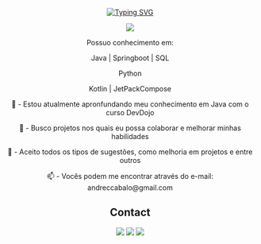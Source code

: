 <p align="center">
  <a href="https://git.io/typing-svg"><img src="https://readme-typing-svg.demolab.com?font=Fira+Code&weight=700&duration=700&pause=500&color=F60E56&center=true&vCenter=true&random=false&width=650&height=110&lines=BEM+VINDO;WELCOME;BIENVENIDO;%E6%AD%A1%E8%BF%8E;Herzlich+Willkommen;Velkommen;%D0%B6%D0%B5%D0%BB%D0%B0%D0%BD%D0%BD%D1%8B%D0%B9" alt="Typing SVG" /></a>
</p>
<p align="center">
  <a href="https://github-readme-streak-stats.herokuapp.com?user=AndreCabalo&theme=dracula&hide_border=true&locale=pt_BR&date_format=M%20j%5B%2C%20Y%5D&background=5%2CE90D4BE4%2C69262650&border=000000&stroke=FFFFFF&ring=FFFFFF&fire=FFFFFF&currStreakNum=FFFFFF&sideNums=FFFFFF&currStreakLabel=EBEBEB&sideLabels=FFFFFF&dates=FFFFFF&excludeDaysLabel=FFFFFF">
    <img src="https://github-readme-streak-stats.herokuapp.com?user=AndreCabalo&theme=dracula&hide_border=true&locale=pt_BR&date_format=M%20j%5B%2C%20Y%5D&background=5%2CE90D4BE4%2C69262650&border=000000&stroke=FFFFFF&ring=FFFFFF&fire=FFFFFF&currStreakNum=FFFFFF&sideNums=FFFFFF&currStreakLabel=EBEBEB&sideLabels=FFFFFF&dates=FFFFFF&excludeDaysLabel=FFFFFF" />
  </a>
</p>


<p align="center"> Possuo conhecimento em: </p>

<p align="center"> Java | Springboot | SQL </p>

<p align="center"> Python </p>
     
<p align="center"> Kotlin | JetPackCompose</p>
  
<p align="center">🌱 - Estou atualmente apronfundando meu conhecimento em Java com o curso DevDojo </p>
<p align="center">🔭 - Busco projetos nos quais eu possa colaborar e melhorar minhas habilidades</p>
<p align="center">💬 - Aceito todos os tipos de sugestões, como melhoria em projetos e entre outros</p>
<p align="center">📫 - Vocês podem me encontrar através do e-mail: andreccabalo@gmail.com</p>


<h2 align="center"> Contact </h2>

<div align="center">
  <a href="https://www.linkedin.com/in/andre-cabalo" target="_blank"><img src="https://img.shields.io/badge/-LinkedIn-%230077B5?style=for-the-badge&logo=linkedin&logoColor=white" target="_blank"></a> 
  <a href="https://instagram.com/andrecabalo" target="_blank"><img src="https://img.shields.io/badge/-Instagram-%23E4405F?style=for-the-badge&logo=instagram&logoColor=white" target="_blank"></a>
  <a href = "andreccabalo@gmail.com"><img src="https://img.shields.io/badge/Gmail-D14836?style=for-the-badge&logo=gmail&logoColor=white" target="_blank"></a>
<br><br>


